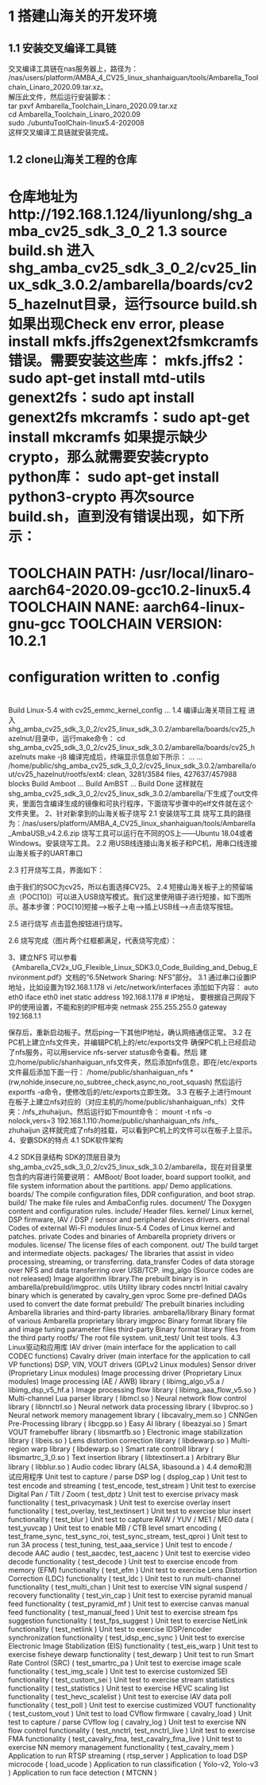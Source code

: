 # 1 搭建山海关的开发环境
## 1.1 安装交叉编译工具链
交叉编译工具链在nas服务器上，路径为：</br>
/nas/users/platform/AMBA_4_CV25_linux_shanhaiguan/tools/Ambarella_Toolchain_Linaro_2020.09.tar.xz。</br>
解压此文件，然后运行安装脚本：</br>
tar pxvf Ambarella_Toolchain_Linaro_2020.09.tar.xz</br>
cd Ambarella_Toolchain_Linaro_2020.09</br>
sudo ./ubuntuToolChain-linux5.4-202008</br>
这样交叉编译工具链就安装完成。</br>
## 1.2 clone山海关工程的仓库
仓库地址为http://192.168.1.124/liyunlong/shg_amba_cv25_sdk_3_0_2
1.3 source build.sh
进入shg_amba_cv25_sdk_3_0_2/cv25_linux_sdk_3.0.2/ambarella/boards/cv25_hazelnut目录，运行source build.sh
如果出现Check env error, please install mkfs.jffs2genext2fsmkcramfs错误。需要安装这些库：
mkfs.jffs2：sudo apt-get install mtd-utils
genext2fs：sudo apt install genext2fs
mkcramfs：sudo apt-get install mkcramfs
如果提示缺少crypto，那么就需要安装crypto python库：
sudo apt-get install python3-crypto
再次source build.sh，直到没有错误出现，如下所示：
============================================================
TOOLCHAIN    PATH: /usr/local/linaro-aarch64-2020.09-gcc10.2-linux5.4
TOOLCHAIN    NANE: aarch64-linux-gnu-gcc
TOOLCHAIN VERSION: 10.2.1
============================================================
#
# configuration written to .config
#
Build Linux-5.4 with cv25_emmc_kernel_config ...
1.4 编译山海关项目工程
进入shg_amba_cv25_sdk_3_0_2/cv25_linux_sdk_3.0.2/ambarella/boards/cv25_hazelnut/目录中，运行make命令：
cd shg_amba_cv25_sdk_3_0_2/cv25_linux_sdk_3.0.2/ambarella/boards/cv25_hazelnuts
make -j8
编译完成后，终端显示信息如下所示：
...
...
/home/public/shg_amba_cv25_sdk_3_0_2/cv25_linux_sdk_3.0.2/ambarella/out/cv25_hazelnut/rootfs/ext4: clean, 3281/3584 files, 427637/457988 blocks
Build Amboot ... 
Build AmBST ...
Build Done
这样就在shg_amba_cv25_sdk_3_0_2/cv25_linux_sdk_3.0.2/ambarella/下生成了out文件夹，里面包含编译生成的镜像和可执行程序，下面烧写步骤中的elf文件就在这个文件夹里。
2、针对新拿到的山海关板子烧写
2.1 安装烧写工具
烧写工具的路径为：/nas/users/platform/AMBA_4_CV25_linux_shanhaiguan/tools/Ambarella_AmbaUSB_v4.2.6.zip
烧写工具可以运行在不同的OS上——Ubuntu 18.04或者Windows。安装烧写工具。
2.2 用USB线连接山海关板子和PC机，用串口线连接山海关板子的UART串口


2.3 打开烧写工具，界面如下：

由于我们的SOC为cv25，所以右面选择CV25。
2.4 短接山海关板子上的预留端点（POC[10]）可以进入USB烧写模式。我们这里使用镊子进行短接，如下图所示。基本步骤：POC[10]短接-->板子上电-->插上USB线-->点击烧写按钮。

2.5 进行烧写
点击蓝色按钮进行烧写。

2.6 烧写完成（图片两个红框都满足，代表烧写完成）：


3、建立NFS
可以参看《Ambarella_CV2x_UG_Flexible_Linux_SDK3.0_Code_Building_and_Debug_Environment.pdf》文档的“6.5Network Sharing: NFS”部分。
3.1 通过串口设置IP地址，比如设置为192.168.1.178
vi /etc/network/interfaces
添加如下内容：
auto eth0
iface eth0 inet static
address 192.168.1.178   # IP地址， 要根据自己网段下IP的使用设置，不能和别的IP相冲突
netmask 255.255.255.0
gateway 192.168.1.1   

保存后，重新启动板子。然后ping一下其他IP地址，确认网络通信正常。
3.2 在PC机上建立nfs文件夹，并编辑PC机上的/etc/exports文件
确保PC机上已经启动了nfs服务，可以用service nfs-server status命令查看。然后
建立/home/public/shanhaiguan_nfs文件夹，然后添加nfs信息，即在/etc/exports文件最后添加下面一行：
/home/public/shanhaiguan_nfs *(rw,nohide,insecure,no_subtree_check,async,no_root_squash)
然后运行exportfs -a命令，使修改后的/etc/exports立即生效。
3.3 在板子上进行mount
在板子上建立nfs对应的（对应主机的/home/public/shanhaiguan_nfs）文件夹：/nfs_zhuhaijun。然后运行如下mount命令：
mount -t nfs -o nolock,vers=3 192.168.1.110:/home/public/shanhaiguan_nfs /nfs_                                                                                          
zhuhaijun
这样就完成了nfs的挂载，可以看到PC机上的文件可以在板子上显示。
4、安霸SDK的特点
4.1 SDK软件架构

4.2 SDK目录结构
SDK的顶层目录为shg_amba_cv25_sdk_3_0_2/cv25_linux_sdk_3.0.2/ambarella，现在对目录里包含的内容进行简要说明：
AMBoot/ Boot loader, board support toolkit, and file system information about the partitions.
app/ Demo applications.
boards/ The compile configuration files, DDR configuration, and boot strap.
build/ The make file rules and AmbaConfig rules.
document/ The Doxygen content and configuration rules.
include/ Header files.
kernel/ Linux kernel, DSP firmware, IAV / DSP / sensor and peripheral devices drivers.
external Codes of external Wi-Fi modules
linux-5.4 Codes of Linux kernel and patches.
private Codes and binaries of Ambarella propriety drivers or modules.
license/ The license files of each component.
out/ The build target and intermediate objects.
packages/ The libraries that assist in video processing, streaming, or transferring.
data_transfer Codes of data storage over NFS and data transferring over USB/TCP.
img_algo (Source codes are not released) Image algorithm library.The prebuilt binary is in ambarella/prebuild/imgproc.
utils Utility library codes
nnctrl Initial cavalry binary which is generated by cavalry_gen
vproc Some pre-defined DAGs used to convert the date format
prebuild/ The prebuilt binaries including Ambarella libraries and third-party libraries.
ambarella/library Binary format of various Ambarella proprietary library
imgproc Binary format library file and image tuning parameter files
third-party Binary format library files from the third party
rootfs/ The root file system.
unit_test/ Unit test tools.
4.3 Linux驱动和应用库
IAV driver (main interface for the application to call CODEC functions)
Cavalry driver (main interface for the application to call VP functions)
DSP, VIN, VOUT drivers (GPLv2 Linux modules)
Sensor driver (Proprietary Linux modules)
Image processing driver (Proprietary Linux modules)
Image processing (AE / AWB) library ( libimg_algo_v5.a / libimg_dsp_v5_hf.a )
Image processing flow library ( libimg_aaa_flow_v5.so )
Multi-channel Lua parser library ( libmcl.so )
Neural network flow control library ( libnnctrl.so )
Neural network data processing library ( libvproc.so )
Neural network memory management library ( libcavalry_mem.so )
CNNGen Pre-Processing library ( libcgpp.so )
Easy AI library ( libeazyai.so )
Smart VOUT framebuffer library ( libsmartfb.so )
Electronic image stabilization library ( libeis.so )
Lens distortion correction library ( libdewarp.so )
Multi-region warp library ( libdewarp.so )
Smart rate controll library ( libsmartrc_3_0.so )
Text insertion library ( libtextinsert.a )
Arbitrary Blur library ( libblur.so )
Audio codec library (ALSA, libasound.a )
4.4 demo和测试应用程序
Unit test to capture / parse DSP log ( dsplog_cap )
Unit test to test encode and streaming ( test_encode, test_stream )
Unit test to exercise Digital Pan / Tilt / Zoom ( test_dptz )
Unit test to exercise privacy mask functionality ( test_privacymask )
Unit test to exercise overlay insert functionality ( test_overlay, test_textinsert )
Unit test to exercise blur insert functionality ( test_blur )
Unit test to capture RAW / YUV / ME1 / ME0 data ( test_yuvcap )
Unit test to enable MB / CTB level smart encoding ( test_frame_sync, test_sync_roi, test_sync_stream, test_qproi )
Unit test to run 3A process ( test_tuning, test_aaa_service )
Unit test to encode / decode AAC audio ( test_aacdec, test_aacenc )
Unit test to exercise video decode functionality ( test_decode )
Unit test to exercise encode from memory (EFM) functionality ( test_efm )
Unit test to exercise Lens Distortion Correction (LDC) functionality ( test_ldc )
Unit test to run multi-channel functionality ( test_multi_chan )
Unit test to exercise VIN signal suspend / recovery functionality ( test_vin_cap )
Unit test to exercise pyramid manual feed functionality ( test_pyramid_mf )
Unit test to exercise canvas manual feed functionality ( test_manual_feed )
Unit test to exercise stream fps suggestion functionality ( test_fps_suggest )
Unit test to exercise NetLink functionality ( test_netlink )
Unit test to exercise IDSP/encoder synchronization functionality ( test_idsp_enc_sync )
Unit test to exercise Electronic Image Stabilization (EIS) functionality ( test_eis_warp )
Unit test to exercise fisheye dewarp functionality ( test_dewarp )
Unit test to run Smart Rate Control (SRC) ( test_smartrc_pa )
Unit test to exercise image scale functionality ( test_img_scale )
Unit test to exercise customized SEI functionality ( test_custom_sei )
Unit test to exercise stream statistics functionality ( test_statistics )
Unit test to exercise HEVC scaling list functionality ( test_hevc_scalelist )
Unit test to exercise IAV data poll functionality ( test_poll )
Unit test to exercise custimized VOUT functionality ( test_custom_vout )
Unit test to load CVflow firmware ( cavalry_load )
Unit test to capture / parse CVflow log ( cavalry_log )
Unit test to exercise NN flow control functionality ( test_nnctrl, test_nnctrl_live )
Unit test to exercise FMA functionality ( test_cavalry_fma, test_cavalry_fma_live )
Unit test to exercise NN memory management functionality ( test_cavalry_mem )
Application to run RTSP streaming ( rtsp_server )
Application to load DSP microcode ( load_ucode )
Application to run classification ( Yolo-v2, Yolo-v3 )
Application to run face detection ( MTCNN )
